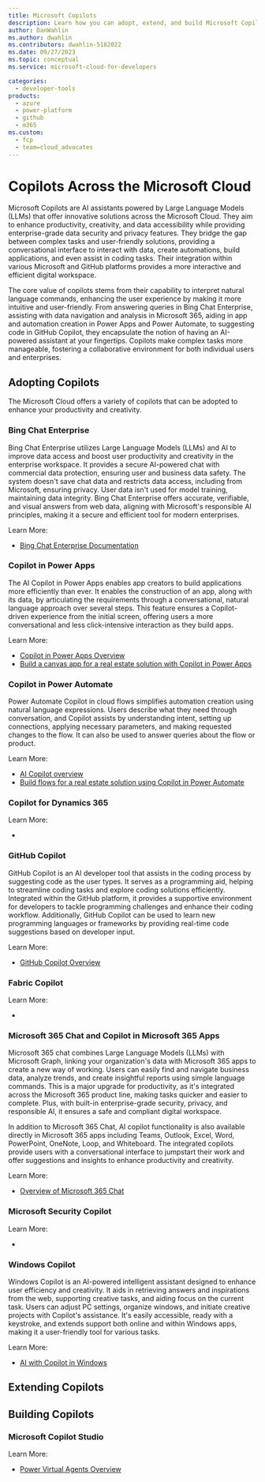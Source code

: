 ```yaml
---
title: Microsoft Copilots
description: Learn how you can adopt, extend, and build Microsoft Copilots.
author: DanWahlin
ms.author: dwahlin
ms.contributors: dwahlin-5182022
ms.date: 09/27/2023
ms.topic: conceptual
ms.service: microsoft-cloud-for-developers

categories:
  - developer-tools
products:
  - azure
  - power-platform
  - github
  - m365
ms.custom:
  - fcp
  - team=cloud_advocates
---
```


# Copilots Across the Microsoft Cloud

Microsoft Copilots are AI assistants powered by Large Language Models (LLMs) that offer innovative solutions across the Microsoft Cloud. They aim to enhance productivity, creativity, and data accessibility while providing enterprise-grade data security and privacy features. They bridge the gap between complex tasks and user-friendly solutions, providing a conversational interface to interact with data, create automations, build applications, and even assist in coding tasks. Their integration within various Microsoft and GitHub platforms provides a more interactive and efficient digital workspace. 

The core value of copilots stems from their capability to interpret natural language commands, enhancing the user experience by making it more intuitive and user-friendly. From answering queries in Bing Chat Enterprise, assisting with data navigation and analysis in Microsoft 365, aiding in app and automation creation in Power Apps and Power Automate, to suggesting code in GitHub Copilot, they encapsulate the notion of having an AI-powered assistant at your fingertips. Copilots make complex tasks more manageable, fostering a collaborative environment for both individual users and enterprises. 

## Adopting Copilots

The Microsoft Cloud offers a variety of copilots that can be adopted to enhance your productivity and creativity.

### Bing Chat Enterprise
 
Bing Chat Enterprise utilizes Large Language Models (LLMs) and AI to improve data access and boost user productivity and creativity in the enterprise workspace. It provides a secure AI-powered chat with commercial data protection, ensuring user and business data safety. The system doesn't save chat data and restricts data access, including from Microsoft, ensuring privacy. User data isn't used for model training, maintaining data integrity. Bing Chat Enterprise offers accurate, verifiable, and visual answers from web data, aligning with Microsoft's responsible AI principles, making it a secure and efficient tool for modern enterprises. 
 
Learn More:
- [Bing Chat Enterprise Documentation](/bing-chat-enterprise)

### Copilot in Power Apps

The AI Copilot in Power Apps enables app creators to build applications more efficiently than ever. It enables the construction of an app, along with its data, by articulating the requirements through a conversational, natural language approach over several steps. This feature ensures a Copilot-driven experience from the initial screen, offering users a more conversational and less click-intensive interaction as they build apps. 

Learn More:
- [Copilot in Power Apps Overview](/power-apps/maker/canvas-apps/ai-overview)
- [Build a canvas app for a real estate solution with Copilot in Power Apps](/training/modules/build-canvas-app-real-estate-power-apps-copilot/)

### Copilot in Power Automate 
 
Power Automate Copilot in cloud flows simplifies automation creation using natural language expressions. Users describe what they need through conversation, and Copilot assists by understanding intent, setting up connections, applying necessary parameters, and making requested changes to the flow. It can also be used to answer queries about the flow or product. 

Learn More:
- [AI Copilot overview](/power-apps/maker/canvas-apps/ai-overview)
- [Build flows for a real estate solution using Copilot in Power Automate](/training/modules/build-real-estate-power-automate-copilot/)

### Copilot for Dynamics 365 



Learn More:
- []()

### GitHub Copilot 
 
GitHub Copilot is an AI developer tool that assists in the coding process by suggesting code as the user types. It serves as a programming aid, helping to streamline coding tasks and explore coding solutions efficiently. Integrated within the GitHub platform, it provides a supportive environment for developers to tackle programming challenges and enhance their coding workflow. Additionally, GitHub Copilot can be used to learn new programming languages or frameworks by providing real-time code suggestions based on developer input. 

Learn More:
- [GitHub Copilot Overview](https://github.com/features/copilot)

### Fabric Copilot



Learn More:
- []()

### Microsoft 365 Chat and Copilot in Microsoft 365 Apps

Microsoft 365 chat combines Large Language Models (LLMs) with Microsoft Graph, linking your organization's data with Microsoft 365 apps to create a new way of working. Users can easily find and navigate business data, analyze trends, and create insightful reports using simple language commands. This is a major upgrade for productivity, as it's integrated across the Microsoft 365 product line, making tasks quicker and easier to complete. Plus, with built-in enterprise-grade security, privacy, and responsible AI, it ensures a safe and compliant digital workspace.  

In addition to Microsoft 365 Chat, AI copilot functionality is also available directly in Microsoft 365 apps including Teams, Outlook, Excel, Word, PowerPoint, OneNote, Loop, and Whiteboard. The integrated copilots provide users with a conversational interface to jumpstart their work and offer suggestions and insights to enhance productivity and creativity.

Learn More:
- [Overview of Microsoft 365 Chat](https://support.microsoft.com/topic/overview-of-microsoft-365-chat-preview-5b00a52d-7296-48ee-b938-b95b7209f737)

### Microsoft Security Copilot


Learn More:
- []()

### Windows Copilot 
 
Windows Copilot is an AI-powered intelligent assistant designed to enhance user efficiency and creativity. It aids in retrieving answers and inspirations from the web, supporting creative tasks, and aiding focus on the current task. Users can adjust PC settings, organize windows, and initiate creative projects with Copilot's assistance. It's easily accessible, ready with a keystroke, and extends support both online and within Windows apps, making it a user-friendly tool for various tasks. 
 
Learn More:
- [AI with Copilot in Windows](https://www.microsoft.com/windows/copilot-ai-features)

## Extending Copilots

## Building Copilots

### Microsoft Copilot Studio



Learn More:
- [Power Virtual Agents Overview](https://learn.microsoft.com/power-virtual-agents/fundamentals-what-is-power-virtual-agents)